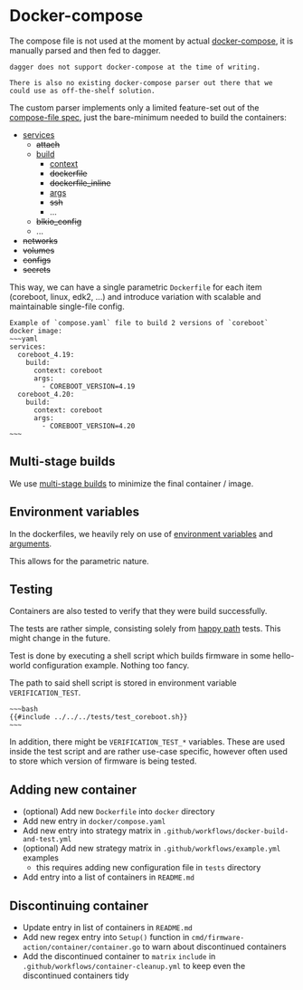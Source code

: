 # Docker-compose

The compose file is not used at the moment by actual [docker-compose](https://docs.docker.com/compose/), it is manually parsed and then fed to dagger.

```admonish info
dagger does not support docker-compose at the time of writing.

There is also no existing docker-compose parser out there that we could use as off-the-shelf solution.
```

The custom parser implements only a limited feature-set out of the [compose-file spec](https://docs.docker.com/compose/compose-file/), just the bare-minimum needed to build the containers:
- [services](https://docs.docker.com/compose/compose-file/05-services/)
    - ~~attach~~
    - [build](https://docs.docker.com/compose/compose-file/build/)
        - [context](https://docs.docker.com/compose/compose-file/build/#context)
        - ~~dockerfile~~
        - ~~dockerfile_inline~~
        - [args](https://docs.docker.com/compose/compose-file/build/#args)
        - ~~ssh~~
        - ...
    - ~~blkio_config~~
    - ...
- ~~networks~~
- ~~volumes~~
- ~~configs~~
- ~~secrets~~

This way, we can have a single parametric `Dockerfile` for each item (coreboot, linux, edk2, ...) and introduce variation with scalable and maintainable single-file config.

```admonish example
Example of `compose.yaml` file to build 2 versions of `coreboot` docker image:
~~~yaml
services:
  coreboot_4.19:
    build:
      context: coreboot
      args:
        - COREBOOT_VERSION=4.19
  coreboot_4.20:
    build:
      context: coreboot
      args:
        - COREBOOT_VERSION=4.20
~~~
```



## Multi-stage builds

We use [multi-stage builds](https://docs.docker.com/build/building/multi-stage/) to minimize the final container / image.


## Environment variables

In the dockerfiles, we heavily rely on use of [environment variables](https://docs.docker.com/engine/reference/builder/#env) and [arguments](https://docs.docker.com/engine/reference/builder/#arg).

This allows for the parametric nature.


## Testing

Containers are also tested to verify that they were build successfully.

The tests are rather simple, consisting solely from [happy path](https://en.wikipedia.org/wiki/Happy_path) tests. This might change in the future.

Test is done by executing a shell script which builds firmware in some hello-world configuration example. Nothing too fancy.

The path to said shell script is stored in environment variable `VERIFICATION_TEST`.

```admonish example collapsible=true title="Example of coreboot test"
~~~bash
{{#include ../../../tests/test_coreboot.sh}}
~~~
```

In addition, there might be `VERIFICATION_TEST_*` variables. These are used inside the test script and are rather use-case specific, however often used to store which version of firmware is being tested.


## Adding new container

- (optional) Add new `Dockerfile` into `docker` directory
- Add new entry in `docker/compose.yaml`
- Add new entry into strategy matrix in `.github/workflows/docker-build-and-test.yml`
- (optional) Add new strategy matrix in `.github/workflows/example.yml` examples
    - this requires adding new configuration file in `tests` directory
- Add entry into a list of containers in `README.md`


## Discontinuing container

- Update entry in list of containers in `README.md`
- Add new regex entry into `Setup()` function in `cmd/firmware-action/container/container.go` to warn about discontinued containers
- Add the discontinued container to `matrix` `include` in `.github/workflows/container-cleanup.yml` to keep even the discontinued containers tidy
